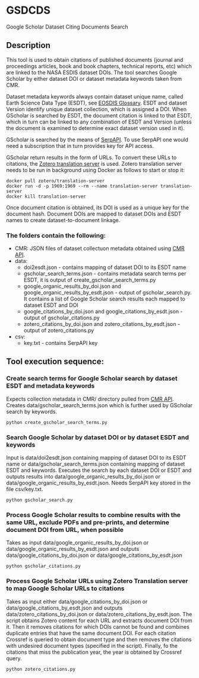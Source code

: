 # GSDCDS
Google Scholar Dataset Citing Documents Search
## Description

This tool is used to obtain citations of published documents (journal and proceedings articles, book and book chapters, technical reports, etc) which are linked to the NASA ESDIS dataset DOIs. The tool searches Google Scholar by either dataset DOI or dataset metadata keywords taken from CMR.

Dataset metadata keywords always contain dataset unique name, called Earth Science Data Type (ESDT), see [EOSDIS Glossary](https://www.earthdata.nasa.gov/learn/glossary). ESDT and dataset Version identify unique dataset collection, which is assigned a DOI. When GScholar is searched by ESDT, the document citation is linked to that ESDT, which in turn can be linked to any combination of ESDT and Version (unless the document is examined to determine exact dataset version used in it).

GScholar is searched by the means of [SerpAPI](https://serpapi.com/). To use SerpAPI one would need a subscription that in turn provides key for API access.

GScholar return results in the form of URLs. To convert these URLs to citations, the [Zotero translation server](https://github.com/zotero/translation-server) is used. Zotero translation server needs to be run in background using Docker as follows to start or stop it:

```
docker pull zotero/translation-server
docker run -d -p 1969:1969 --rm --name translation-server translation-server
docker kill translation-server
```

Once document citation is obtained, its DOI is used as a unique key for the document hash. Document DOIs are mapped to dataset DOIs and ESDT names to create dataset-to-document linkage.

### The folders contain the following:

* CMR: JSON files of dataset collectuon metadata obtained using [CMR API](https://cmr.earthdata.nasa.gov/search/site/docs/search/api.html).
* data: 
  + doi2esdt.json - contains mapping of dataset DOI to its ESDT name
  + gscholar_search_terms.json - contains metadata search terms per ESDT, it is output of create_gscholar_search_terms.py
  + google_organic_results_by_doi.json and google_organic_results_by_esdt.json - output of gscholar_search.py. It contains a list of Google Scholar search results each mapped to dataset ESDT and DOI
  + google_citations_by_doi.json and google_citations_by_esdt.json - output of gscholar_citations.py
  + zotero_citations_by_doi.json and zotero_citations_by_esdt.json - output of zotero_citations.py
* csv:
  + key.txt - contains SerpAPI key

## Tool execution sequence:

### Create search terms for Google Scholar search by dataset ESDT and metadata keywords

Expects collection metadata in CMR/ directory pulled from [CMR API](https://cmr.earthdata.nasa.gov/search/site/docs/search/api.html). Creates data/gscholar_search_terms.json which is further used by GScholar search by keywords.
```
python create_gscholar_search_terms.py
```

### Search Google Scholar by dataset DOI or by dataset ESDT and keywords
Input is data/doi2esdt.json containing mapping of dataset DOI to its ESDT name or data/gscholar_search_terms.json containing mapping of dataset ESDT and keywords. Executes the search by each dataset DOI or ESDT and outputs results into data/google_organic_results_by_doi.json or data/google_organic_results_by_esdt.json. Needs SerpAPI key stored in the file csv/key.txt.

```
python gscholar_search.py
```

### Process Google Scholar results to combine results with the same URL, exclude PDFs and pre-prints, and determine document DOI from URL, when possible
Takes as input data/google_organic_results_by_doi.json or data/google_organic_results_by_esdt.json and outputs data/google_citations_by_doi.json or data/google_citations_by_esdt.json
```
python gscholar_citations.py
```
### Process Google Scholar URLs using Zotero Translation server to map Google Scholar URLs to citations
Takes as input either data/google_citations_by_doi.json or data/google_citations_by_esdt.json and outputs data/zotero_citations_by_doi.json or data/zotero_citations_by_esdt.json. The script obtains Zotero content for each URL and extracts document DOI from it. Then it removes citations for which DOIs cannot be found and combines duplicate entries that have the same document DOI. For each citation Crossref is queried to obtain document type and then removes the citations with undesired document types (specified in the script). Finally, fo the citations that miss the publication year, the year is obtained by Crossref query.
```
python zotero_citations.py
```

